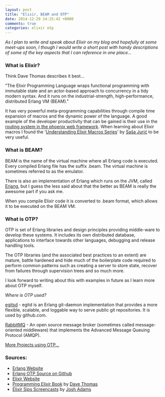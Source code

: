 ```yaml
---
layout: post
title: "Elixir, BEAM and OTP"
date: 2014-12-29 14:25:42 +0000
comments: true
categories: elixir otp
---
```


_As I plan to write and speak about Elixir on my blog and hopefully at some meet-ups soon, I though I would write a short post with handy descriptions of some of the key aspects that I can reference in one place..._

### What is Elixir?

Think Dave Thomas describes it best...

"The Elixir Programming Language wraps functional programming with immutable state and an actor-based approach to concurrency in a tidy modern syntax.  And it runs on the industrial-strength, high-performance, distributed Erlang VM (BEAM)."

It has very powerful meta-programming capabilities through compile time expansion of macros and the dynamic power of the language.  A good example of the developer productivity that can be gained is their use in the [routing system in the phoenix web framework](http://www.phoenixframework.org/v0.7.2/docs/routing). When learning about Elixir macros I found the '[Understanding Elixir Macros Series](http://www.theerlangelist.com/2014/06/understanding-elixir-macros-part-1.html)' by [Saša Jurić](https://twitter.com/sasajuric) to be very useful.

### What is BEAM?

BEAM is the name of the virtual machine where all Erlang code is executed. Every compiled Erlang file has the suffix .beam. The virtual machine is sometimes referred to as the emulator.

There is also an implementation of Erlang which runs on the JVM, called [Erjang](https://github.com/krestenkrab/erjang/wiki), but I guess the less said about that the better as BEAM is really the awesome part if you ask me.

When you compile Elixir code it is converted to .beam format, which allows it to be executed on the BEAM VM.

### What is OTP?

OTP is set of Erlang libraries and design principles providing middle-ware to develop these systems. It includes its own distributed database, applications to interface towards other languages, debugging and release handling tools.

The OTP libraries (and the associated best practices to an extent) are mature, battle hardened and hide much of the boilerplate code required to perform common patterns such as creating a server to store state, recover from failures through supervision trees and so much more.

I look forward to writing about this with examples in future as I learn more about OTP myself.

_Where is OTP used?_

[egitsd](https://github.com/mojombo/egitd) - egitd is an Erlang git-daemon implementation that provides a more flexible,
scalable, and loggable way to serve public git repositories.  It is used by github.com.

[RabbitMQ](http://www.rabbitmq.com) - An open source message broker (sometimes called message-oriented middleware) that implements the Advanced Message Queuing Protocol (AMQP).

[More Projects using OTP...](https://github.com/erlang/otp/wiki/Projects-using-erlang-otp)


### Sources:

- [Erlang Website](http://www.erlang.org/doc/)
- [Erlang OTP Source on Github](https://github.com/erlang/otp/wiki)
- [Elixir Website](http://elixir-lang.org)
- [Programming Elixir Book](https://pragprog.com/book/elixir/programming-elixir) by [Dave Thomas](https://twitter.com/pragdave)
- [Elixir Sips Screencasts](http://elixirsips.com) by [Josh Adams](https://plus.google.com/+JoshAdams)
